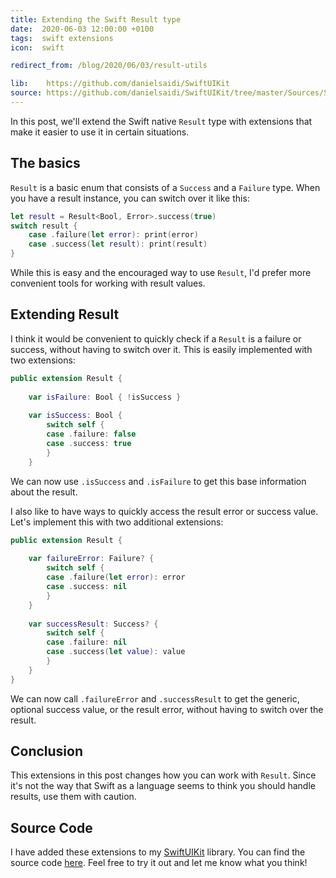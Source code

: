 ```yaml
---
title: Extending the Swift Result type
date:  2020-06-03 12:00:00 +0100
tags:  swift extensions
icon:  swift

redirect_from: /blog/2020/06/03/result-utils

lib:    https://github.com/danielsaidi/SwiftUIKit
source: https://github.com/danielsaidi/SwiftUIKit/tree/master/Sources/SwiftUIKit/Extensions
---
```


In this post, we'll extend the Swift native `Result` type with extensions that make it easier to use it in certain situations. 


## The basics

`Result` is a basic enum that consists of a `Success` and a `Failure` type. When you have a result instance, you can switch over it like this:

```swift
let result = Result<Bool, Error>.success(true)
switch result {
    case .failure(let error): print(error)
    case .success(let result): print(result)
}
```

While this is easy and the encouraged way to use `Result`, I'd prefer more convenient tools for working with result values.


## Extending Result

I think it would be convenient to quickly check if a `Result` is a failure or success, without having to switch over it. This is easily implemented with two extensions:

```swift
public extension Result {
    
    var isFailure: Bool { !isSuccess }
    
    var isSuccess: Bool {
        switch self {
        case .failure: false
        case .success: true
        }
    } 
```

We can now use `.isSuccess` and `.isFailure` to get this base information about the result.

I also like to have ways to quickly access the result error or success value. Let's implement this with two additional extensions:

```swift
public extension Result {
    
    var failureError: Failure? {
        switch self {
        case .failure(let error): error
        case .success: nil
        }
    }
    
    var successResult: Success? {
        switch self {
        case .failure: nil
        case .success(let value): value
        }
    }
}
```

We can now call `.failureError` and `.successResult` to get the generic, optional success value, or the result error, without having to switch over the result.


## Conclusion

This extensions in this post changes how you can work with `Result`. Since it's not the way that Swift as a language seems to think you should handle results, use them with caution.


## Source Code

I have added these extensions to my [SwiftUIKit]({{page.lib}}) library. You can find the source code [here]({{page.source}}). Feel free to try it out and let me know what you think!